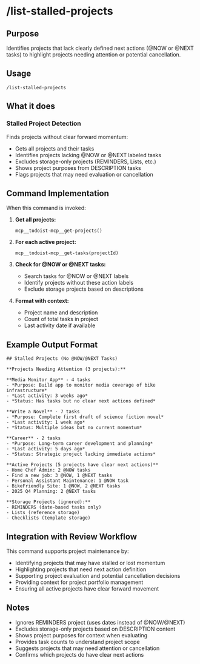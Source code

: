 # /list-stalled-projects

## Purpose
Identifies projects that lack clearly defined next actions (@NOW or @NEXT tasks) to highlight projects needing attention or potential cancellation.

## Usage
```
/list-stalled-projects
```

## What it does

### Stalled Project Detection
Finds projects without clear forward momentum:
- Gets all projects and their tasks
- Identifies projects lacking @NOW or @NEXT labeled tasks
- Excludes storage-only projects (REMINDERS, Lists, etc.)
- Shows project purposes from DESCRIPTION tasks
- Flags projects that may need evaluation or cancellation

## Command Implementation

When this command is invoked:

1. **Get all projects:**
   ```
   mcp__todoist-mcp__get-projects()
   ```

2. **For each active project:**
   ```
   mcp__todoist-mcp__get-tasks(projectId)
   ```

3. **Check for @NOW or @NEXT tasks:**
   - Search tasks for @NOW or @NEXT labels
   - Identify projects without these action labels
   - Exclude storage projects based on descriptions

4. **Format with context:**
   - Project name and description
   - Count of total tasks in project
   - Last activity date if available

## Example Output Format

```
## Stalled Projects (No @NOW/@NEXT Tasks)

**Projects Needing Attention (3 projects):**

**Media Monitor App** - 4 tasks
- *Purpose: Build app to monitor media coverage of bike infrastructure*
- *Last activity: 3 weeks ago*
- *Status: Has tasks but no clear next actions defined*

**Write a Novel** - 7 tasks  
- *Purpose: Complete first draft of science fiction novel*
- *Last activity: 1 week ago*
- *Status: Multiple ideas but no current momentum*

**Career** - 2 tasks
- *Purpose: Long-term career development and planning*
- *Last activity: 5 days ago*  
- *Status: Strategic project lacking immediate actions*

**Active Projects (5 projects have clear next actions)**
- Home Chef Admin: 2 @NOW tasks
- Find a new job: 3 @NOW, 1 @NEXT tasks  
- Personal Assistant Maintenance: 1 @NOW task
- BikeFriendly Site: 1 @NOW, 2 @NEXT tasks
- 2025 Q4 Planning: 2 @NEXT tasks

**Storage Projects (ignored):**
- REMINDERS (date-based tasks only)
- Lists (reference storage)
- Checklists (template storage)
```

## Integration with Review Workflow

This command supports project maintenance by:
- Identifying projects that may have stalled or lost momentum
- Highlighting projects that need next action definition
- Supporting project evaluation and potential cancellation decisions
- Providing context for project portfolio management
- Ensuring all active projects have clear forward movement

## Notes

- Ignores REMINDERS project (uses dates instead of @NOW/@NEXT)
- Excludes storage-only projects based on DESCRIPTION content
- Shows project purposes for context when evaluating
- Provides task counts to understand project scope
- Suggests projects that may need attention or cancellation
- Confirms which projects do have clear next actions